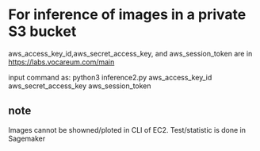 # For inference of images in a private S3 bucket

aws_access_key_id,aws_secret_access_key, and aws_session_token are in https://labs.vocareum.com/main

input command as:
python3 inference2.py aws_access_key_id aws_secret_access_key aws_session_token

## note
Images cannot be showned/ploted in CLI of EC2.
Test/statistic is done in Sagemaker